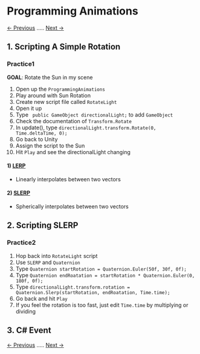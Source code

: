 # Programming Animations
[<- Previous](README-3-4.md) ..... [Next ->](README-3-5.md)
## 1. Scripting A Simple Rotation

### Practice1
**GOAL**: Rotate the Sun in my scene
1. Open up the `ProgrammingAnimations`
2. Play around with Sun Rotation
3. Create new script file called `RotateLight`
4. Open it up
5. Type ` public GameObject directionalLight;` to add `GameObject`
6. Check the documentation of `Transform.Rotate`
7. In update(), type `directionalLight.transform.Rotate(0, Time.deltaTime, 0);`
8. Go back to Unity
9. Assign the script to the Sun
10. Hit `Play` and see the directionalLight changing

#### 1) [LERP](https://docs.unity3d.com/ScriptReference/Vector3.Lerp.html)
* Linearly interpolates between two vectors

#### 2) [SLERP](https://docs.unity3d.com/ScriptReference/Quaternion.Slerp.html)
* Spherically interpolates between two vectors

## 2. Scripting SLERP

### Practice2
1. Hop back into `RotateLight` script
2. Use `SLERP` and `Quaternion`
3. Type `Quaternion startRotation = Quaternion.Euler(50f, 30f, 0f);`
4. Type `Quaternion endRoatation = startRotation * Quaternion.Euler(0, 180f, 0f);`
5. Type `directionalLight.transform.rotation = Quaternion.Slerp(startRotation, endRoatation, Time.time);`
6. Go back and hit `Play`
7. If you feel the rotation is too fast, just edit `Time.time` by multiplying or dividing

## 3. C# Event

[<- Previous](README-3-4.md) ..... [Next ->](README-3-5.md)
